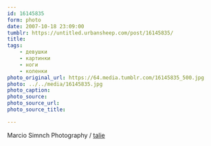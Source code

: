 ```yaml
---
id: 16145835
form: photo
date: 2007-10-18 23:09:00
tumblr: https://untitled.urbansheep.com/post/16145835/
title:
tags:
    - девушки
    - картинки
    - ноги
    - коленки
photo_original_url: https://64.media.tumblr.com/16145835_500.jpg
photo: ../../media/16145835.jpg
photo_caption:
photo_source:
photo_source_url:
photo_source_title:

---
```


<p>Marcio Simnch Photography / <a href="http://marciosimnch.com/talie/">talie</a></p>

